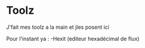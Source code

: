 # Toolz
J'fait mes toolz a la main et jles posent ici

Pour l'instant ya :
-Hexit (editeur hexadécimal de flux)
